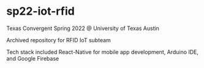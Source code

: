 # sp22-iot-rfid
Texas Convergent Spring 2022 @ University of Texas Austin 

Archived repository for RFID IoT subteam 

Tech stack included React-Native for mobile app development, Arduino IDE, and Google Firebase 
